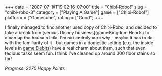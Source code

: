 +++
date = "2007-07-10T19:02:16-07:00"
title = "Chibi-Robo!"
slug = "chibi-robo-3"
category = ["Playing A Game"]
game = ["Chibi-Robo!"]
platform = ["Gamecube"]
rating = ["Good"]
+++

I finally managed to find another used copy of Chibi-Robo, and decided to take a break from [serious Disney business](game:Kingdom Hearts) to clean up the house a little.  I'm not entirely sure why - maybe it has to do with the familiarity of it - but games in a domestic setting (e.g. the inside levels in <game:Elebits>) have a real charm about them, such that even tedious tasks seem fun.  I think I've cleaned up around 300 floor stains so far!

<i>Progress: 2270 Happy Points</i>